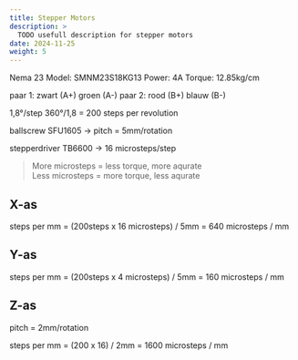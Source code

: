 ```yaml
---
title: Stepper Motors
description: >
  TODO usefull description for stepper motors
date: 2024-11-25
weight: 5
---
```


Nema 23
Model: SMNM23S18KG13
Power: 4A
Torque: 12.85kg/cm

paar 1: zwart (A+) groen (A-)
paar 2: rood (B+) blauw (B-)

1,8°/step
360°/1,8 = 200 steps per revolution

ballscrew SFU1605
-> pitch = 5mm/rotation

stepperdriver TB6600
-> 16 microsteps/step

> More microsteps = less torque, more aqurate <br />
> Less microsteps = more torque, less aqurate

## X-as

steps per mm = (200steps x 16 microsteps) / 5mm = 640 microsteps / mm

## Y-as

steps per mm = (200steps x 4 microsteps) / 5mm = 160 microsteps / mm

## Z-as

pitch = 2mm/rotation

steps per mm = (200 x 16) / 2mm = 1600 microsteps / mm
